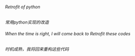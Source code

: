 ###### Retrofit of python

*常用python实现的改造*

###### When the time is right, I will come back to Retrofit these codes

*时机成熟，我将回来重构这些代码*

